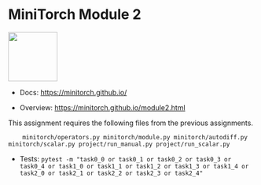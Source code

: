 # MiniTorch Module 2

<img src="https://minitorch.github.io/_images/match.png" width="100px">


* Docs: https://minitorch.github.io/

* Overview: https://minitorch.github.io/module2.html

This assignment requires the following files from the previous assignments.

        minitorch/operators.py minitorch/module.py minitorch/autodiff.py minitorch/scalar.py project/run_manual.py project/run_scalar.py

* Tests: `pytest -m "task0_0 or task0_1 or task0_2 or task0_3 or task0_4 or task1_0 or task1_1 or task1_2 or task1_3 or task1_4 or task2_0 or task2_1 or task2_2 or task2_3 or task2_4"`